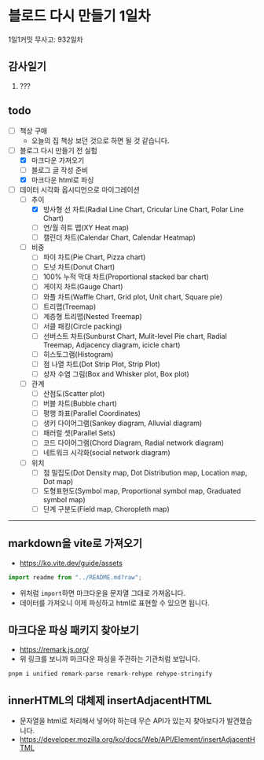 # 블로드 다시 만들기 1일차

1일1커밋 무사고: 932일차

## 감사일기

1. ???

## todo

- [ ] 책상 구매
  - 오늘의 집 책상 보던 것으로 하면 될 것 같습니다.
- [ ] 블로그 다시 만들기 전 실험
  - [x] 마크다운 가져오기
  - [ ] 블로그 글 작성 준비
  - [x] 마크다운 html로 파싱
- [ ] 데이터 시각화 옵시디언으로 마이그레이션
  - [ ] 추이
    - [x] 방사형 선 차트(Radial Line Chart, Cricular Line Chart, Polar Line Chart)
    - [ ] 연/월 히트 맵(XY Heat map)
    - [ ] 캘린더 차트(Calendar Chart, Calendar Heatmap)
  - [ ] 비중
    - [ ] 파이 차트(Pie Chart, Pizza chart)
    - [ ] 도넛 차트(Donut Chart)
    - [ ] 100% 누적 막대 차트(Proportional stacked bar chart)
    - [ ] 게이지 차트(Gauge Chart)
    - [ ] 와플 차트(Waffle Chart, Grid plot, Unit chart, Square pie)
    - [ ] 트리맵(Treemap)
    - [ ] 계층형 트리맵(Nested Treemap)
    - [ ] 서클 패킹(Circle packing)
    - [ ] 선버스트 차트(Sunburst Chart, Mulit-level Pie chart, Radial Treemap, Adjacency diagram, icicle chart)
    - [ ] 히스토그램(Histogram)
    - [ ] 점 나열 차트(Dot Strip Plot, Strip Plot)
    - [ ] 상자 수염 그림(Box and Whisker plot, Box plot)
  - [ ] 관계
    - [ ] 산점도(Scatter plot)
    - [ ] 버블 차트(Bubble chart)
    - [ ] 평행 좌표(Parallel Coordinates)
    - [ ] 생키 다이어그램(Sankey diagram, Alluvial diagram)
    - [ ] 패러럴 셋(Parallel Sets)
    - [ ] 코드 다이어그램(Chord Diagram, Radial network diagram)
    - [ ] 네트워크 시각화(social network diagram)
  - [ ] 위치
    - [ ] 점 밀집도(Dot Density map, Dot Distribution map, Location map, Dot map)
    - [ ] 도형표현도(Symbol map, Proportional symbol map, Graduated symbol map)
    - [ ] 단계 구분도(Field map, Choropleth map)

---

## markdown을 vite로 가져오기

- https://ko.vite.dev/guide/assets

```ts
import readme from "../README.md?raw";
```

- 위처럼 `import`하면 마크다운을 문자열 그대로 가져옵니다.
- 데이터를 가져오니 이제 파싱하고 html로 표현할 수 있으면 됩니다.

## 마크다운 파싱 패키지 찾아보기

- https://remark.js.org/
- 위 링크를 보니까 마크다운 파싱을 주관하는 기관처럼 보입니다.

```sh 
pnpm i unified remark-parse remark-rehype rehype-stringify
```

## innerHTML의 대체제 insertAdjacentHTML

- 문자열을 html로 처리해서 넣어야 하는데 무슨 API가 있는지 찾아보다가 발견했습니다.
- https://developer.mozilla.org/ko/docs/Web/API/Element/insertAdjacentHTML

